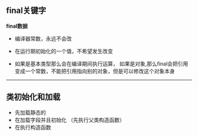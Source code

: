 ## final关键字

**final数据**

- 编译器常数，永远不会改

- 在运行期初始化的一个值，不希望发生改变 

- 如果是基本类型那么会在编译期间执行运算， 如果是对象,那么final会把引用变成一个常数，不能把引用指向别的对象，但是可以修改这个对象本身

___
## 类初始化和加载

- 先加载静态的
- 在加载字段并且初始化 （先执行父类构造函数）
- 在执行构造函数